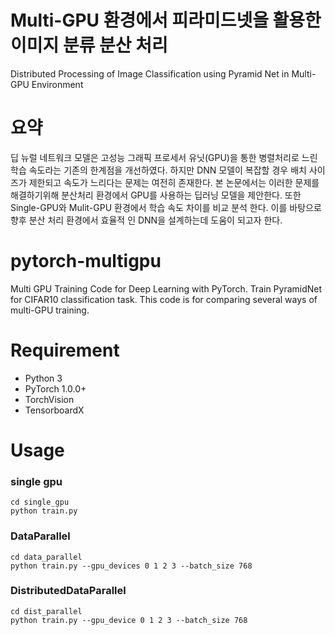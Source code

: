 # Multi-GPU 환경에서 피라미드넷을 활용한 이미지 분류 분산 처리
Distributed Processing of Image Classification using Pyramid Net in Multi-GPU Environment

# 요약
딥 뉴럴 네트워크 모델은 고성능 그래픽 프로세서 유닛(GPU)을 통한 병렬처리로 느린 학습 속도라는 기존의 한계점을
개선하였다. 하지만 DNN 모델이 복잡할 경우 배치 사이즈가 제한되고 속도가 느리다는 문제는 여전히 존재한다. 본
논문에서는 이러한 문제를 해결하기위해 분산처리 환경에서 GPU를 사용하는 딥러닝 모델을 제안한다. 또한
Single-GPU와 Mulit-GPU 환경에서 학습 속도 차이를 비교 분석 한다. 이를 바탕으로 향후 분산 처리 환경에서 효율적
인 DNN을 설계하는데 도움이 되고자 한다.

# pytorch-multigpu
Multi GPU Training Code for Deep Learning with PyTorch. Train PyramidNet for CIFAR10 classification task. This code is for comparing several ways of multi-GPU training.

# Requirement
- Python 3
- PyTorch 1.0.0+
- TorchVision
- TensorboardX

# Usage
### single gpu
```
cd single_gpu
python train.py 
```

### DataParallel
```
cd data_parallel
python train.py --gpu_devices 0 1 2 3 --batch_size 768
```

### DistributedDataParallel
```
cd dist_parallel
python train.py --gpu_device 0 1 2 3 --batch_size 768
```

